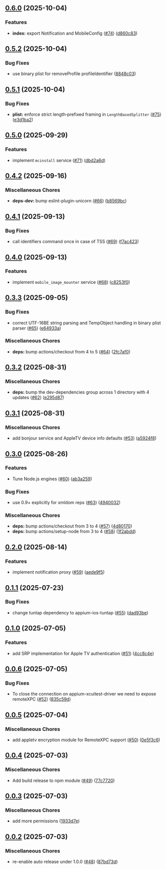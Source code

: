 ## [0.6.0](https://github.com/appium/appium-ios-remotexpc/compare/v0.5.2...v0.6.0) (2025-10-04)

### Features

* **index:** export Notification and MobileConfig ([#74](https://github.com/appium/appium-ios-remotexpc/issues/74)) ([d860c83](https://github.com/appium/appium-ios-remotexpc/commit/d860c838ad684e4c9d04304c90c0753ebe4bdf35))

## [0.5.2](https://github.com/appium/appium-ios-remotexpc/compare/v0.5.1...v0.5.2) (2025-10-04)

### Bug Fixes

* use binary plist for removeProfile profileIdentifier ([8848c03](https://github.com/appium/appium-ios-remotexpc/commit/8848c0327b1720c7680c9be60f83aeafde9f3c32))

## [0.5.1](https://github.com/appium/appium-ios-remotexpc/compare/v0.5.0...v0.5.1) (2025-10-04)

### Bug Fixes

* **plist:** enforce strict length‑prefixed framing in `LengthBasedSplitter` ([#75](https://github.com/appium/appium-ios-remotexpc/issues/75)) ([e3d1ba2](https://github.com/appium/appium-ios-remotexpc/commit/e3d1ba26bc0553a82e56e8af429dd1c1d1637e88))

## [0.5.0](https://github.com/appium/appium-ios-remotexpc/compare/v0.4.2...v0.5.0) (2025-09-29)

### Features

* implement `mcinstall` service ([#71](https://github.com/appium/appium-ios-remotexpc/issues/71)) ([dbd2a6d](https://github.com/appium/appium-ios-remotexpc/commit/dbd2a6dece3d4994d301b0891fff20af77c1a1f2))

## [0.4.2](https://github.com/appium/appium-ios-remotexpc/compare/v0.4.1...v0.4.2) (2025-09-16)

### Miscellaneous Chores

* **deps-dev:** bump eslint-plugin-unicorn ([#66](https://github.com/appium/appium-ios-remotexpc/issues/66)) ([b8569bc](https://github.com/appium/appium-ios-remotexpc/commit/b8569bc466570a25a75861f98d2b3be841c6387c))

## [0.4.1](https://github.com/appium/appium-ios-remotexpc/compare/v0.4.0...v0.4.1) (2025-09-13)

### Bug Fixes

* call identifiers command once in case of TSS ([#69](https://github.com/appium/appium-ios-remotexpc/issues/69)) ([f7ac423](https://github.com/appium/appium-ios-remotexpc/commit/f7ac4237353a116b96cc3f770268b12b20b2d5c4))

## [0.4.0](https://github.com/appium/appium-ios-remotexpc/compare/v0.3.3...v0.4.0) (2025-09-13)

### Features

* implement `mobile_image_mounter` service ([#68](https://github.com/appium/appium-ios-remotexpc/issues/68)) ([c8253f0](https://github.com/appium/appium-ios-remotexpc/commit/c8253f0dccc16652d68755fa0fc73bdd1711c881))

## [0.3.3](https://github.com/appium/appium-ios-remotexpc/compare/v0.3.2...v0.3.3) (2025-09-05)

### Bug Fixes

* correct UTF-16BE string parsing and TempObject handling in binary plist parser ([#65](https://github.com/appium/appium-ios-remotexpc/issues/65)) ([e64933a](https://github.com/appium/appium-ios-remotexpc/commit/e64933a5126ea796b12fcd001d12cab93a3bb9f8))

### Miscellaneous Chores

* **deps:** bump actions/checkout from 4 to 5 ([#64](https://github.com/appium/appium-ios-remotexpc/issues/64)) ([2fc7af0](https://github.com/appium/appium-ios-remotexpc/commit/2fc7af0c29f774f4dc37339c0825b109d410b815))

## [0.3.2](https://github.com/appium/appium-ios-remotexpc/compare/v0.3.1...v0.3.2) (2025-08-31)

### Miscellaneous Chores

* **deps:** bump the dev-dependencies group across 1 directory with 4 updates ([#62](https://github.com/appium/appium-ios-remotexpc/issues/62)) ([e295d87](https://github.com/appium/appium-ios-remotexpc/commit/e295d8748fa234ff613a9b0ed4730f9ccb28e5ec))

## [0.3.1](https://github.com/appium/appium-ios-remotexpc/compare/v0.3.0...v0.3.1) (2025-08-31)

### Miscellaneous Chores

* add bonjour service and AppleTV device info defaults ([#53](https://github.com/appium/appium-ios-remotexpc/issues/53)) ([a5924f8](https://github.com/appium/appium-ios-remotexpc/commit/a5924f8da8142dfd16219fe40f2421c528f534ce))

## [0.3.0](https://github.com/appium/appium-ios-remotexpc/compare/v0.2.0...v0.3.0) (2025-08-26)

### Features

* Tune Node.js engines ([#60](https://github.com/appium/appium-ios-remotexpc/issues/60)) ([ab3a259](https://github.com/appium/appium-ios-remotexpc/commit/ab3a25966569c4fa07c50aad250c91cf9a837507))

### Bug Fixes

* use 0.9+ explicitly for xmldom reps ([#63](https://github.com/appium/appium-ios-remotexpc/issues/63)) ([4940032](https://github.com/appium/appium-ios-remotexpc/commit/4940032d439e5dd6a4537c8b8dde8ed49be7ebb9))

### Miscellaneous Chores

* **deps:** bump actions/checkout from 3 to 4 ([#57](https://github.com/appium/appium-ios-remotexpc/issues/57)) ([4d80170](https://github.com/appium/appium-ios-remotexpc/commit/4d80170359af0b41edfb11016ecc08aa6867a28c))
* **deps:** bump actions/setup-node from 3 to 4 ([#58](https://github.com/appium/appium-ios-remotexpc/issues/58)) ([1f2abdd](https://github.com/appium/appium-ios-remotexpc/commit/1f2abddc315900825d5a94dd817b234a393e1f85))

## [0.2.0](https://github.com/appium/appium-ios-remotexpc/compare/v0.1.1...v0.2.0) (2025-08-14)

### Features

* implement notification proxy ([#59](https://github.com/appium/appium-ios-remotexpc/issues/59)) ([aede9f5](https://github.com/appium/appium-ios-remotexpc/commit/aede9f55d7c94657b15a5fe20cc221686a941596))

## [0.1.1](https://github.com/appium/appium-ios-remotexpc/compare/v0.1.0...v0.1.1) (2025-07-23)

### Bug Fixes

* change tuntap dependency to appium-ios-tuntap ([#55](https://github.com/appium/appium-ios-remotexpc/issues/55)) ([dad93be](https://github.com/appium/appium-ios-remotexpc/commit/dad93be92c73ab67a028878777d42d31c799288c))

## [0.1.0](https://github.com/appium/appium-ios-remotexpc/compare/v0.0.6...v0.1.0) (2025-07-05)

### Features

* add SRP implementation for Apple TV authentication ([#51](https://github.com/appium/appium-ios-remotexpc/issues/51)) ([4cc8c4e](https://github.com/appium/appium-ios-remotexpc/commit/4cc8c4ef92a689306a903bcc8dd5cfad5b024d7b))

## [0.0.6](https://github.com/appium/appium-ios-remotexpc/compare/v0.0.5...v0.0.6) (2025-07-05)

### Bug Fixes

* To close the connection on appium-xcuitest-driver we need to expose remoteXPC ([#52](https://github.com/appium/appium-ios-remotexpc/issues/52)) ([835c59d](https://github.com/appium/appium-ios-remotexpc/commit/835c59dcf203bb097d71a9c64e42d0888a45ec2a))

## [0.0.5](https://github.com/appium/appium-ios-remotexpc/compare/v0.0.4...v0.0.5) (2025-07-04)

### Miscellaneous Chores

* add appletv encryption module for RemoteXPC support ([#50](https://github.com/appium/appium-ios-remotexpc/issues/50)) ([0e5f3c6](https://github.com/appium/appium-ios-remotexpc/commit/0e5f3c6064bb0dc02f05f9349bac942c4c3bc951))

## [0.0.4](https://github.com/appium/appium-ios-remotexpc/compare/v0.0.3...v0.0.4) (2025-07-03)

### Miscellaneous Chores

* Add build release to npm module ([#49](https://github.com/appium/appium-ios-remotexpc/issues/49)) ([77c7720](https://github.com/appium/appium-ios-remotexpc/commit/77c77201d730e8a501813fc39bf1a768de2bf497))

## [0.0.3](https://github.com/appium/appium-ios-remotexpc/compare/v0.0.2...v0.0.3) (2025-07-03)

### Miscellaneous Chores

* add more permissions ([1933d7e](https://github.com/appium/appium-ios-remotexpc/commit/1933d7e1ce04fceeb90812ea62a2e8083c6d61ed))

## [0.0.2](https://github.com/appium/appium-ios-remotexpc/compare/v0.0.1...v0.0.2) (2025-07-03)

### Miscellaneous Chores

* re-enable auto release under 1.0.0 ([#48](https://github.com/appium/appium-ios-remotexpc/issues/48)) ([87bd73d](https://github.com/appium/appium-ios-remotexpc/commit/87bd73de54c30ed2caef4b6ffc3694fb0b1d3f5e))
